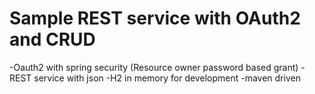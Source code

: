 Sample REST service with OAuth2 and CRUD 
=========================================

-Oauth2 with spring security (Resource owner password based grant)
-REST service with json
-H2 in memory for development
-maven driven
